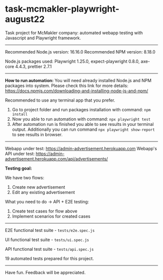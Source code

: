 # task-mcmakler-playwright-august22

Task project for McMakler company: automated webapp testing with Javascript and Playwright framework.

---

Recommended Node.js version: 16.16.0
Recommended NPM version: 8.18.0

Node.js packages used: Playwright 1.25.0, expect-playwright 0.8.0, axe-core 4.4.3, prettier 2.7.1

---

**How to run automation:**
You will need already installed Node.js and NPM packages into system. Please check this link for more details: https://docs.npmjs.com/downloading-and-installing-node-js-and-npm/

Recommended to use any terminal app that you prefer.

1. Go to project folder and run packages installation with command: `npm install`
2. Now you able to run automation with command: `npx playwright test`
3. After automation run is finished you able to see results in your terminal output.
   Additionally you can run command `npx playwright show-report` to see results in browser.

---

Webapp under test: https://admin-advertisement.herokuapp.com
Webapp's API under test: https://admin-advertisement.herokuapp.com/api/advertisements/

**Testing goal:**

We have two flows:

1. Create new advertisement
2. Edit any existing advertisement

What you need to do → API + E2E testing:

1. Create test cases for flow above
2. Implement scenarios for created cases

---

E2E functional test suite - `tests/e2e.spec.js`

UI functional test suite - `tests/ui.spec.js`

API functional test suite - `tests/api.spec.js`

19 automated tests prepared for this project.

---

Have fun. Feedback will be appreciated.
